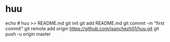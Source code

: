 # huu
echo # huu >> README.md
git init
git add README.md
git commit -m "first commit"
git remote add origin https://github.com/jsanchezh01/huu.git
git push -u origin master

